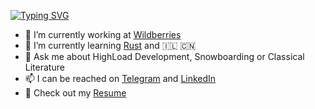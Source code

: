 <!-- ### Hi there 👋 -->
[![Typing SVG](https://readme-typing-svg.herokuapp.com?color=%232323B1&size=40&center=true&lines=Hey!+I'm+Ivan+Kashilov+%E2%80%93+Golang+developer+)](https://git.io/typing-svg)
<!-- ![Ivan's GitHub stats](https://github-readme-stats.vercel.app/api?username=ikashilov&count_private=true&show_icons=true) -->

- 🔭 I’m currently working at [Wildberries](https://us.wildberries.ru)
- 🌱 I’m currently learning [Rust](https://doc.rust-lang.org/book/title-page.html) and 🇮🇱 🇨🇳
- 💬 Ask me about HighLoad Development, Snowboarding or Classical Literature
- 📫 I can be reached on [Telegram](https://t.me/ikashilov) and [LinkedIn](https://www.linkedin.com/in/ikashilov/)
- :bookmark_tabs: Check out my [Resume](https://ikashilov.github.io/)
<!-- - 🐛 Amoung my skills are: Golang, Python, C++, Scala, PostgreSQL, ClickHouse, Git, Linux, numpy, pandas, sklearn -->

<!-- [![Top Langs](https://github-readme-stats.vercel.app/api/top-langs/?username=ikashilov&layout=compact&exclude_repo=ikashilov.github.io)](https://github.com/anuraghazra/github-readme-stats) -->
